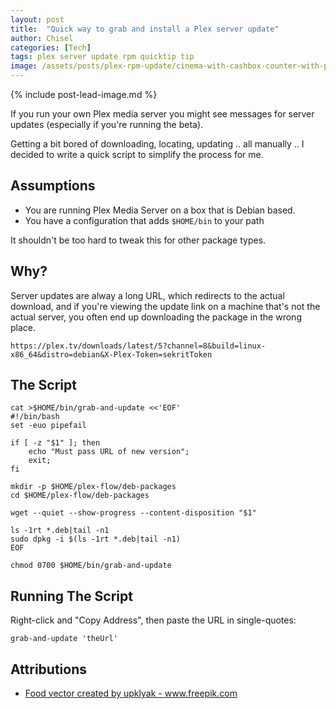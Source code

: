 ```yaml
---
layout: post
title:  "Quick way to grab and install a Plex server update"
author: Chisel
categories: [Tech]
tags: plex server update rpm quicktip tip
image: /assets/posts/plex-rpm-update/cinema-with-cashbox-counter-with-popcorn.jpg
---
```


{% include post-lead-image.md %}

If you run your own Plex media server you might see messages for server updates
(especially if you're running the beta).

Getting a bit bored of downloading, locating, updating .. all manually .. I
decided to write a quick script to simplify the process for me.

<!--more-->

## Assumptions

- You are running Plex Media Server on a box that is Debian based.
- You have a configuration that adds `$HOME/bin` to your path

It shouldn't be too hard to tweak this for other package types.

## Why?

Server updates are alway a long URL, which redirects to the actual download, and if you're viewing the update link on a machine that's not the actual server, you often end up downloading the package in the wrong place.

```
https://plex.tv/downloads/latest/5?channel=8&build=linux-x86_64&distro=debian&X-Plex-Token=sekritToken
```

## The Script

```
cat >$HOME/bin/grab-and-update <<'EOF'
#!/bin/bash
set -euo pipefail

if [ -z "$1" ]; then
    echo "Must pass URL of new version";
    exit;
fi

mkdir -p $HOME/plex-flow/deb-packages
cd $HOME/plex-flow/deb-packages

wget --quiet --show-progress --content-disposition "$1"

ls -1rt *.deb|tail -n1
sudo dpkg -i $(ls -1rt *.deb|tail -n1)
EOF
```

```
chmod 0700 $HOME/bin/grab-and-update
```

## Running The Script

Right-click and "Copy Address", then paste the URL in single-quotes:

```
grab-and-update 'theUrl'
```

## Attributions

- <a href="https://www.freepik.com/free-photos-vectors/food">Food vector created by upklyak - www.freepik.com</a>
